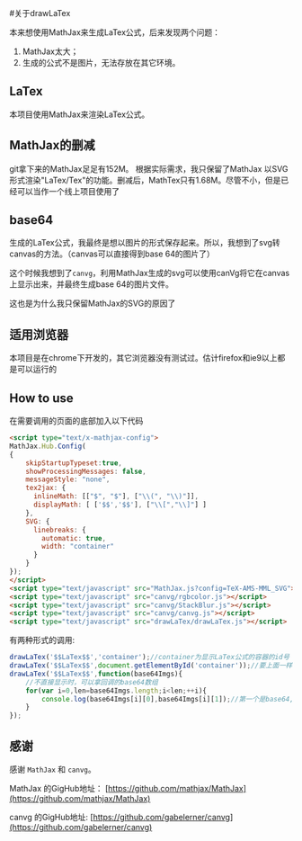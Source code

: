 #关于drawLaTex

本来想使用MathJax来生成LaTex公式，后来发现两个问题：

1. MathJax太大；
2. 生成的公式不是图片，无法存放在其它环境。



## LaTex

本项目使用MathJax来渲染LaTex公式。

## MathJax的删减

git拿下来的MathJax足足有152M。
根据实际需求，我只保留了MathJax 以SVG形式渲染"LaTex/Tex"的功能。删减后，MathTex只有1.68M。尽管不小，但是已经可以当作一个线上项目使用了


## base64

生成的LaTex公式，我最终是想以图片的形式保存起来。所以，我想到了svg转canvas的方法。（canvas可以直接得到base 64的图片了）

这个时候我想到了`canvg`，利用MathJax生成的svg可以使用canVg将它在canvas上显示出来，并最终生成base 64的图片文件。

这也是为什么我只保留MathJax的SVG的原因了


## 适用浏览器

本项目是在chrome下开发的，其它浏览器没有测试过。估计firefox和ie9以上都是可以运行的

## How to use

在需要调用的页面的底部加入以下代码

```html
<script type="text/x-mathjax-config">
MathJax.Hub.Config(
{
	skipStartupTypeset:true,
	showProcessingMessages: false,
	messageStyle: "none",
	tex2jax: {
	  inlineMath: [["$", "$"], ["\\(", "\\)"]],
	  displayMath: [ ['$$','$$'], ["\\[","\\]"] ]
	},
	SVG: {
	  linebreaks: {
	    automatic: true,
	    width: "container"
	  }
	}
});
</script>
<script type="text/javascript" src="MathJax.js?config=TeX-AMS-MML_SVG"></script>
<script type="text/javascript" src="canvg/rgbcolor.js"></script> 
<script type="text/javascript" src="canvg/StackBlur.js"></script>
<script type="text/javascript" src="canvg/canvg.js"></script> 
<script type="text/javascript" src="drawLaTex/drawLaTex.js"></script>
```

有两种形式的调用:

```javascript
drawLaTex('$$LaTex$$','container');//container为显示LaTex公式的容器的id号
drawLaTex('$$LaTex$$',document.getElementById('container'));//要上面一样，只是直接用dom对象
drawLaTex('$$LaTex$$',function(base64Imgs){
	//不直接显示时，可以拿回调的base64数组
	for(var i=0,len=base64Imgs.length;i<len;++i){
		console.log(base64Imgs[i][0],base64Imgs[i][1]);//第一个是base64,第二个是显示方式
	}
});
```


## 感谢

感谢 `MathJax` 和 `canvg`。

MathJax 的GigHub地址： [https://github.com/mathjax/MathJax](https://github.com/mathjax/MathJax)

canvg 的GigHub地址: [https://github.com/gabelerner/canvg](https://github.com/gabelerner/canvg)

